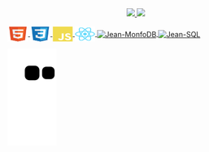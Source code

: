 <div align="center">
  <a href="https://github.com/Jean07Campelo">
  <img height="180em" src="https://github-readme-stats.vercel.app/api?username=Jean07Campelo&show_icons=true&theme=tokyonight&include_all_commits=true&count_private=true"/>
  <img height="180em" src="https://github-readme-stats.vercel.app/api/top-langs/?username=Jean07Campelo&layout=compact&langs_count=7&theme=tokyonight"/>
    </div>

    
  <div 
       style="display: inline_block"><br>
    <img align="center" alt="Jean-HTML" height="30" width="40" src="https://raw.githubusercontent.com/devicons/devicon/master/icons/html5/html5-original.svg">
    <img align="center" alt="Jean-CSS" height="30" width="40" src="https://raw.githubusercontent.com/devicons/devicon/master/icons/css3/css3-original.svg">
    <img align="center" alt="Jean-Js" height="30" width="40" src="https://raw.githubusercontent.com/devicons/devicon/master/icons/javascript/javascript-plain.svg">
    <img align="center" alt="Jean-React" height="30" width="40" src="https://raw.githubusercontent.com/devicons/devicon/master/icons/react/react-original.svg">  
  <img align="center" alt="Jean-MonfoDB" height="30" width="40" src="https://cdn.jsdelivr.net/gh/devicons/devicon/icons/mongodb/mongodb-original.svg">
  <img align="center" alt="Jean-SQL" height="30" width="40" src="https://cdn.jsdelivr.net/gh/devicons/devicon/icons/postgresql/postgresql-plain.svg" />    
  </div>


![snake gif](https://github.com/Jean07Campelo/jean07campelo/blob/output/github-contribution-grid-snake.svg)





